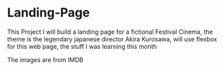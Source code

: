 # Landing-Page

This Project I will build a landing page for a fictional Festival Cinema, the theme is the legendary japanese director Akira Kurosawa, will use flexbox for this web page, the stuff I was learning this month 


The images are from IMDB
